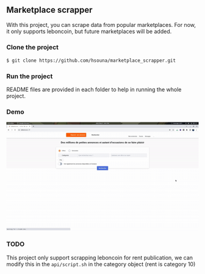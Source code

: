 ## Marketplace scrapper
With this project, you can scrape data from popular marketplaces. For now, it only supports leboncoin, but future marketplaces will be added.

### Clone the project
```bash
$ git clone https://github.com/hsouna/marketplace_scrapper.git
```

### Run the project
README files are provided in each folder to help in running the whole project.

### Demo

![Demo Video](./demo.gif)

### TODO
This project only support scrapping leboncoin for rent publication, we can modify this in the ```api/script.sh``` in the category object (rent is category 10)
